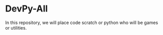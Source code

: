 # DevPy-All
In this repository, we will place code scratch or python who will be games or utilities.
